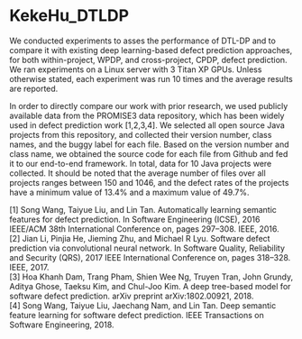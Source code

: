 # KekeHu_DTLDP

We conducted experiments to asses the performance of DTL-DP and to compare it with existing deep learning-based defect prediction approaches, for both within-project, WPDP, and cross-project, CPDP, defect prediction. We ran experiments on a Linux server with 3 Titan XP GPUs. Unless otherwise stated, each experiment was run 10 times and the average results are reported.

In order to directly compare our work with prior research, we used publicly available data from the PROMISE3 data repository, which has been widely used in defect prediction work [1,2,3,4]. We selected all open source Java projects from this repository, and collected their version number, class names, and the buggy label for each file. Based on the version number and class name, we obtained the source code for each file from Github and fed it to our end-to-end framework. In total, data for 10 Java projects were collected. It should be noted that the average number of files over all projects ranges between 150 and 1046, and the defect rates of the projects have a minimum value of 13.4% and a maximum value of 49.7%. 

[1] Song Wang, Taiyue Liu, and Lin Tan. Automatically learning semantic features for defect prediction. In Software Engineering (ICSE), 2016 IEEE/ACM 38th International Conference on, pages 297–308. IEEE, 2016.  
[2] Jian Li, Pinjia He, Jieming Zhu, and Michael R Lyu. Software defect prediction via convolutional neural network. In Software Quality, Reliability and Security (QRS), 2017 IEEE International Conference on, pages 318–328. IEEE, 2017.  
[3] Hoa Khanh Dam, Trang Pham, Shien Wee Ng, Truyen Tran, John Grundy, Aditya Ghose, Taeksu Kim, and Chul-Joo Kim. A deep tree-based model for software defect prediction. arXiv preprint arXiv:1802.00921, 2018.  
[4] Song Wang, Taiyue Liu, Jaechang Nam, and Lin Tan. Deep semantic feature learning for software defect prediction. IEEE Transactions on Software Engineering, 2018.
